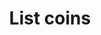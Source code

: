 ---
title: List coins
excerpt: Get a list of coins in a project.
api:
  file: bazel-binopenapiopenapiopenapiopenapi.swagger.json
  operationId: ListCoins
hidden: false
---
